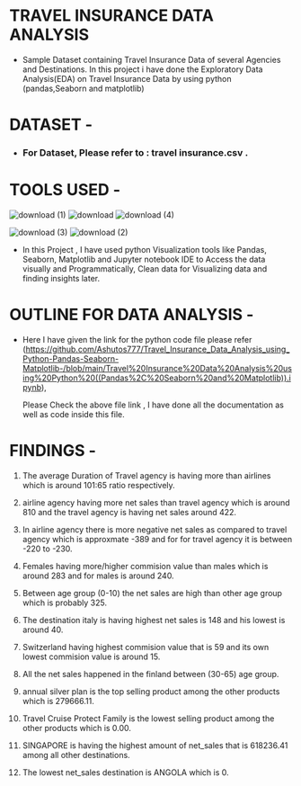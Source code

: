 # TRAVEL INSURANCE DATA ANALYSIS
* Sample Dataset containing Travel Insurance Data of several Agencies and Destinations. In this project i have done
    the Exploratory Data Analysis(EDA) on Travel Insurance Data by using python (pandas,Seaborn and matplotlib)
#  DATASET -
* ### For Dataset, Please refer to :  travel insurance.csv .

# TOOLS USED -
 ![download (1)](https://user-images.githubusercontent.com/111995863/189417908-48e9980b-efde-4d67-b60d-e6a9404c2973.png)
 ![download](https://user-images.githubusercontent.com/111995863/189417978-6dd907b2-a16a-4cf0-a347-f12232e7b8ab.png)
 ![download (4)](https://user-images.githubusercontent.com/111995863/189420467-d6a0e563-e309-4de0-8f68-65018b5cea47.png)

 
 ![download (3)](https://user-images.githubusercontent.com/111995863/189418106-bfb7a2c9-b7e2-4b5c-8226-5a4c0a55319b.png)
![download (2)](https://user-images.githubusercontent.com/111995863/189418070-b06d07c9-7be1-4f7d-86d3-9e9670794bf6.png)



* In this Project , I have used python Visualization tools like Pandas, Seaborn, Matplotlib and Jupyter notebook IDE to Access the data visually and Programmatically,     Clean data for Visualizing data and finding insights later. 
   
   
  
 # OUTLINE FOR DATA ANALYSIS -
 
 * Here I have given the link for the python code file please refer (https://github.com/Ashutos777/Travel_Insurance_Data_Analysis_using_Python-Pandas-Seaborn-Matplotlib-/blob/main/Travel%20Insurance%20Data%20Analysis%20using%20Python%20((Pandas%2C%20Seaborn%20and%20Matplotlib)).ipynb),
 
   Please Check the above file link , I have done all the documentation as well as code inside this file.  

  # FINDINGS -
   
   1. The average Duration of Travel agency is having more than airlines which is around 101:65 ratio respectively.

   2. airline agency having more net sales than travel agency which is around 810 and the travel agency is having net sales around 422.

   3. In airline agency there is more negative net sales as compared to travel agency which is approxmate -389 and for for travel agency it is between -220 to -230.

   4. Females having more/higher commision value than males which is around 283 and for males is around 240.

   5. Between age group (0-10) the net sales are high than other age group which is probably 325.

   6. The destination italy is having highest net sales is 148 and his lowest is around 40.

   7. Switzerland having highest commision value that is 59 and its own lowest commision value is around 15.

   8. All the net sales happened in the finland between (30-65) age group.

   9. annual silver plan is the top selling product among the other products which is 279666.11.

  10. Travel Cruise Protect Family is the lowest selling product among the other products which is 0.00.

  11. SINGAPORE is having the highest amount of net_sales that is 618236.41 among all other destinations.

  12. The lowest net_sales destination is ANGOLA which is 0.
